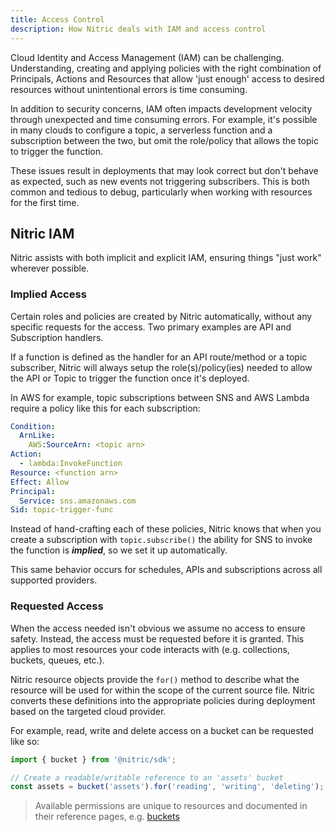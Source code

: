 ```yaml
---
title: Access Control
description: How Nitric deals with IAM and access control
---
```


Cloud Identity and Access Management (IAM) can be challenging. Understanding, creating and applying policies with the right combination of Principals, Actions and Resources that allow 'just enough' access to desired resources without unintentional errors is time consuming.

In addition to security concerns, IAM often impacts development velocity through unexpected and time consuming errors. For example, it's possible in many clouds to configure a topic, a serverless function and a subscription between the two, but omit the role/policy that allows the topic to trigger the function.

These issues result in deployments that may look correct but don't behave as expected, such as new events not triggering subscribers. This is both common and tedious to debug, particularly when working with resources for the first time.

## Nitric IAM

Nitric assists with both implicit and explicit IAM, ensuring things "just work" wherever possible.

### Implied Access

Certain roles and policies are created by Nitric automatically, without any specific requests for the access. Two primary examples are API and Subscription handlers.

If a function is defined as the handler for an API route/method or a topic subscriber, Nitric will always setup the role(s)/policy(ies) needed to allow the API or Topic to trigger the function once it's deployed.

In AWS for example, topic subscriptions between SNS and AWS Lambda require a policy like this for each subscription:

```yaml
Condition:
  ArnLike:
    AWS:SourceArn: <topic arn>
Action:
  - lambda:InvokeFunction
Resource: <function arn>
Effect: Allow
Principal:
  Service: sns.amazonaws.com
Sid: topic-trigger-func
```

Instead of hand-crafting each of these policies, Nitric knows that when you create a subscription with `topic.subscribe()` the ability for SNS to invoke the function is _**implied**_, so we set it up automatically.

This same behavior occurs for schedules, APIs and subscriptions across all supported providers.

### Requested Access

When the access needed isn't obvious we assume no access to ensure safety. Instead, the access must be requested before it is granted. This applies to most resources your code interacts with (e.g. collections, buckets, queues, etc.).

Nitric resource objects provide the `for()` method to describe what the resource will be used for within the scope of the current source file. Nitric converts these definitions into the appropriate policies during deployment based on the targeted cloud provider.

For example, read, write and delete access on a bucket can be requested like so:

```javascript
import { bucket } from '@nitric/sdk';

// Create a readable/writable reference to an 'assets' bucket
const assets = bucket('assets').for('reading', 'writing', 'deleting');
```

> Available permissions are unique to resources and documented in their reference pages, e.g. [buckets](./storage/bucket#available-permissions)
